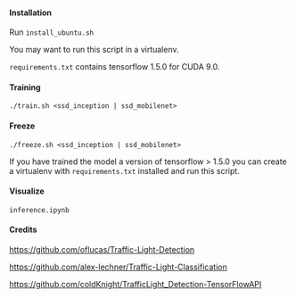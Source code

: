 #### Installation
Run `install_ubuntu.sh`

You may want to run this script in a virtualenv.

`requirements.txt` contains tensorflow 1.5.0 for CUDA 9.0.

#### Training
`./train.sh <ssd_inception | ssd_mobilenet>`

#### Freeze
`./freeze.sh <ssd_inception | ssd_mobilenet>`

If you have trained the model a version of tensorflow > 1.5.0 you can create a virtualenv with `requirements.txt` installed and run this script.

#### Visualize
`inference.ipynb`

#### Credits
https://github.com/oflucas/Traffic-Light-Detection

https://github.com/alex-lechner/Traffic-Light-Classification

https://github.com/coldKnight/TrafficLight_Detection-TensorFlowAPI
